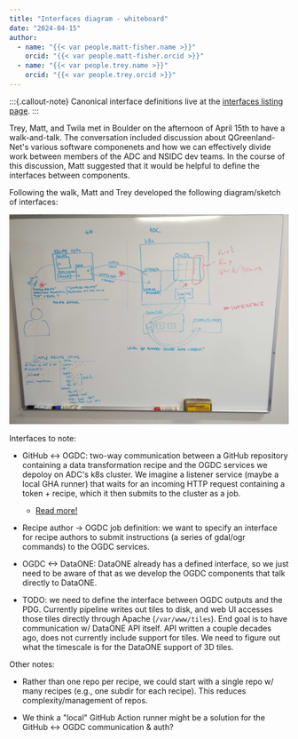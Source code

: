```yaml
---
title: "Interfaces diagram - whiteboard"
date: "2024-04-15"
author:
  - name: "{{< var people.matt-fisher.name >}}"
    orcid: "{{< var people.matt-fisher.orcid >}}"
  - name: "{{< var people.trey.name >}}"
    orcid: "{{< var people.trey.orcid >}}"
---
```


:::{.callout-note}
Canonical interface definitions live at the [interfaces listing
page](/interfaces/index.md).
:::

Trey, Matt, and Twila met in Boulder on the afternoon of April 15th to have a
walk-and-talk. The conversation included discussion about QGreenland-Net's
various software componenets and how we can effectively divide work between
members of the ADC and NSIDC dev teams. In the course of this discussion, Matt
suggested that it would be helpful to define the interfaces between components.

Following the walk, Matt and Trey developed the following diagram/sketch of
interfaces:

![Interfaces diagram](/_images/whiteboard_diagram_20240415.jpg)

Interfaces to note:

* GitHub <-> OGDC: two-way communication between a GitHub repository containing
  a data transformation recipe and the OGDC services we depoloy on ADC's k8s
  cluster. We imagine a listener service (maybe a local GHA runner) that waits
  for an incoming HTTP request containing a token + recipe, which it then
  submits to the cluster as a job.
    * [Read more!](/interfaces/recipe-repo-to-ogdc.qmd)

* Recipe author -> OGDC job definition: we want to specify an interface for
  recipe authors to submit instructions (a series of gdal/ogr commands) to the
  OGDC services.

* OGDC <-> DataONE: DataONE already has a defined interface, so we just need to
  be aware of that as we develop the OGDC components that talk directly to
  DataONE.

* TODO: we need to define the interface between OGDC outputs and the
  PDG. Currently pipeline writes out tiles to disk, and web UI accesses those
  tiles directly through Apache (`/var/www/tiles`). End goal is to have
  communication w/ DataONE API itself. API written a couple decades ago, does
  not currently include support for tiles. We need to figure out what the
  timescale is for the DataONE support of 3D tiles.


Other notes:

* Rather than one repo per recipe, we could start with a single repo w/ many
  recipes (e.g., one subdir for each recipe). This reduces complexity/management
  of repos.

* We think a "local" GitHub Action runner might be a solution for the GitHub <->
  OGDC communication & auth?
